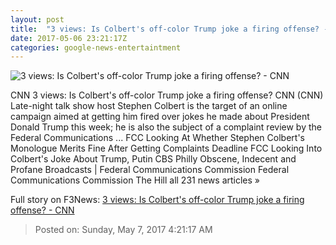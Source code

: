 ```yaml
---
layout: post
title:  "3 views: Is Colbert's off-color Trump joke a firing offense? - CNN"
date: 2017-05-06 23:21:17Z
categories: google-news-entertaintment
---
```


![3 views: Is Colbert's off-color Trump joke a firing offense? - CNN](http://i2.cdn.cnn.com/cnnnext/dam/assets/170502013027-stephen-colbert-may-1-2017-super-tease.jpg)

CNN 3 views: Is Colbert's off-color Trump joke a firing offense? CNN (CNN) Late-night talk show host Stephen Colbert is the target of an online campaign aimed at getting him fired over jokes he made about President Donald Trump this week; he is also the subject of a complaint review by the Federal Communications ... FCC Looking At Whether Stephen Colbert's Monologue Merits Fine After Getting Complaints Deadline FCC Looking Into Colbert's Joke About Trump, Putin CBS Philly Obscene, Indecent and Profane Broadcasts | Federal Communications Commission Federal Communications Commission The Hill all 231 news articles »


Full story on F3News: [3 views: Is Colbert's off-color Trump joke a firing offense? - CNN](http://www.f3nws.com/n/Hj2bUB)

> Posted on: Sunday, May 7, 2017 4:21:17 AM
